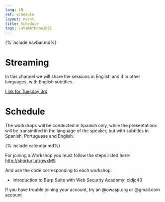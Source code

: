 ```yaml
---
lang: EN
ref: schedule
layout: event
title: Schedule
tags: LatamAtHome2021
---
```

{% include navbar.md%}

<script>
  document.lang = "en";
</script>

<h1>Streaming</h1>
In this channel we will share the sessions in English and if in other languages, with English subtitles.

[Link for Tuesday 3rd](https://youtu.be/kQzViCVdA0U)

<h1>Schedule</h1>
<p>The workshops will be conducted in Spanish only, while the presentations will be transmitted in the language of the speaker, but with subtitles in Spanish, Portuguese and English.</p>
{% include calendar.md%}

For joining a Workshop you must follow the steps listed here:
http://shorturl.at/gwxMS

And use the code corresponding to each workshop:
* Introduction to Burp Suite with Web Security Academy: cldjc43

If you have trouble joining your account, try an @owasp.org or @gmail.com account
